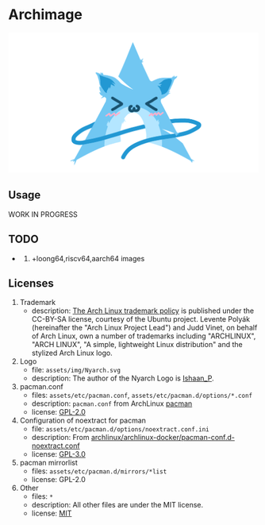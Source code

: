 # Archimage

![NyaArch](assets/img/Nyarch.svg)

## Usage

WORK IN PROGRESS

## TODO

- 1. +loong64,riscv64,aarch64 images

## Licenses

1. Trademark
    - description: [The Arch Linux trademark policy](https://terms.archlinux.org/docs/trademark-policy/) is published under the CC-BY-SA license, courtesy of the Ubuntu project.
    Levente Polyák (hereinafter the "Arch Linux Project Lead") and Judd Vinet, on behalf of Arch Linux, own a number of trademarks including "ARCHLINUX", "ARCH LINUX", "A simple, lightweight Linux distribution" and the stylized Arch Linux logo.
2. Logo
    - file: `assets/img/Nyarch.svg`
    - description: The author of the Nyarch Logo is [Ishaan_P](https://www.reddit.com/r/linuxmasterrace/comments/lxfg9j/someone_posted_uwuntu_so_i_made_nyarch/).
3. pacman.conf
    - files: `assets/etc/pacman.conf`, `assets/etc/pacman.d/options/*.conf`
    - description:  `pacman.conf` from ArchLinux [pacman](https://gitlab.archlinux.org/pacman/pacman/-/blob/master/etc/pacman.conf.in?ref_type=heads)
    - license: [GPL-2.0](https://gitlab.archlinux.org/pacman/pacman/-/raw/master/COPYING?ref_type=heads)
4. Configuration of noextract for pacman
    - file: `assets/etc/pacman.d/options/noextract.conf.ini`
    - description: From [archlinux/archlinux-docker/pacman-conf.d-noextract.conf](https://gitlab.archlinux.org/archlinux/archlinux-docker/-/blob/master/pacman-conf.d-noextract.conf?ref_type=heads)
    - license: [GPL-3.0](https://gitlab.archlinux.org/archlinux/archlinux-docker/-/raw/master/LICENSE?ref_type=heads)
5. pacman mirrorlist
    - files: `assets/etc/pacman.d/mirrors/*list`
    - license: GPL-2.0
6. Other
    - files: `*`
    - description: All other files are under the MIT license.
    - license: [MIT](./LICENSE-MIT)
